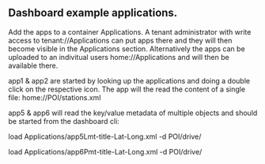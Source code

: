 ## Dashboard example applications.
Add the apps to a container Applications.
A tenant administrator with write access to tenant://Applications can put apps there and they will then become visible in the Applications section.
Alternatively the apps can be uploaded to an indivitual users home://Applications and will then be available there.

app1 & app2 are started by looking up the applications and doing a double click on the respective icon.
The app will the read the content of a single file:
home://POI/stations.xml

app5 & app6 will read the key/value metadata of multiple objects and should be started from the dashboard cli:

load Applications/app5Lmt-title-Lat-Long.xml -d POI/drive/

load Applications/app6Pmt-title-Lat-Long.xml -d POI/drive/
